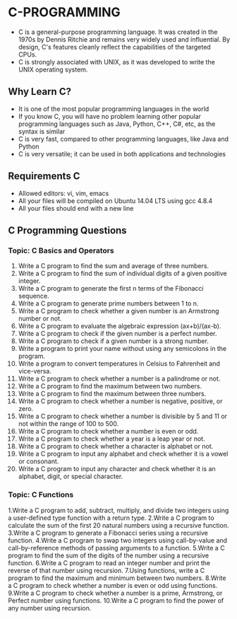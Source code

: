 ﻿# C-PROGRAMMING
* C is a general-purpose programming language. It was created in the 1970s by Dennis Ritchie and remains very widely used and influential. By design, C's features cleanly reflect the capabilities of the targeted CPUs.
* C is strongly associated with UNIX, as it was developed to write the UNIX operating system.

## Why Learn C?

* It is one of the most popular programming languages in the world
* If you know C, you will have no problem learning other popular programming languages such as Java, Python, C++, C#, etc, as the syntax is similar
* C is very fast, compared to other programming languages, like Java and Python
* C is very versatile; it can be used in both applications and technologies

## Requirements C

* Allowed editors: vi, vim, emacs
* All your files will be compiled on Ubuntu 14.04 LTS using gcc 4.8.4
* All your files should end with a new line

## C Programming Questions
### Topic: C Basics and Operators
1.	Write a C program to find the sum and average of three numbers. 
2.	Write a C program to find the sum of individual digits of a given positive integer. 
3.	Write a C program to generate the first n terms of the Fibonacci sequence.
4.	Write a C program to generate prime numbers between 1 to n. 
5.	Write a C program to check whether a given number is an Armstrong number or not. 
6.	Write a C program to evaluate the algebraic expression (ax+b)/(ax-b).
7.	Write a C program to check if the given number is a perfect number.
8.	Write a C program to check if a given number is a strong number.
9.	Write a program to print your name without using any semicolons in the program.
10.	Write a program to convert temperatures in Celsius to Fahrenheit and vice-versa.
11.	Write a C program to check whether a number is a palindrome or not. 
12.	Write a C program to find the maximum between two numbers.
13.	Write a C program to find the maximum between three numbers.
14.	Write a C program to check whether a number is negative, positive, or zero.
15.	Write a C program to check whether a number is divisible by 5 and 11 or not within the range of 100 to 500.
16.	Write a C program to check whether a number is even or odd.
17.	Write a C program to check whether a year is a leap year or not.
18.	Write a C program to check whether a character is alphabet or not.
19.	Write a C program to input any alphabet and check whether it is a vowel or consonant.
20.	Write a C program to input any character and check whether it is an alphabet, digit, or special character. 

### Topic: C Functions
1.Write a C program to add, subtract, multiply, and divide two integers using a user-defined type function with a return type.
2.Write a C program to calculate the sum of the first 20 natural numbers using a recursive function.
3.Write a C program to generate a Fibonacci series using a recursive function.
4.Write a C program to swap two integers using call-by-value and call-by-reference methods of passing arguments to a function.
5.Write a C program to find the sum of the digits of the number using a recursive function.
6.Write a C program to read an integer number and print the reverse of that number using recursion.
7.Using functions, write a C program to find the maximum and minimum between two numbers.
8.Write a C program to check whether a number is even or odd using functions.
9.Write a C program to check whether a number is a prime, Armstrong, or Perfect number using functions.
10.Write a C program to find the power of any number using recursion.
